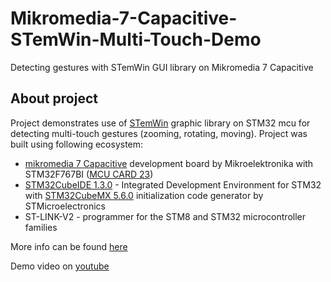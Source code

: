 # Mikromedia-7-Capacitive-STemWin-Multi-Touch-Demo
 Detecting gestures with STemWin GUI library on Mikromedia 7 Capacitive

## About project

Project demonstrates use of [STemWin](https://www.st.com/en/embedded-software/stemwin.html) graphic library on STM32 mcu for detecting multi-touch gestures (zooming, rotating, moving). Project was built using following ecosystem:

 - [mikromedia 7 Capacitive](https://www.mikroe.com/mikromedia-7-capacitive) development board by Mikroelektronika with STM32F767BI ([MCU CARD 23](https://www.mikroe.com/mcu-card-23-for-stm32-stm32f767bi))
 - [STM32CubeIDE 1.3.0](https://www.st.com/en/development-tools/stm32cubeide.html) - Integrated Development Environment for STM32 with [STM32CubeMX 5.6.0](https://www.st.com/en/development-tools/stm32cubemx.html) initialization code generator by STMicroelectronics
 - ST-LINK-V2 - programmer for the STM8 and STM32 microcontroller families
 
More info can be found [here](https://www.optolab.ftn.uns.ac.rs/index.php/education/project-base/266-graphics-libraries-for-stm32s)

Demo video on [youtube](https://www.youtube.com/watch?v=aEMRw_ByUzU)
